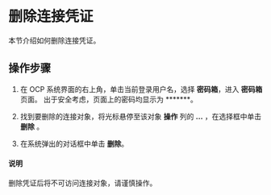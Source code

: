 # 删除连接凭证

本节介绍如何删除连接凭证。

## 操作步骤

1. 在 OCP 系统界面的右上角，单击当前登录用户名，选择 **密码箱**，进入 **密码箱** 页面。
   出于安全考虑，页面上的密码均显示为 *******。

2. 找到要删除的连接对象，将光标悬停至该对象 **操作** 列的 **...** ，在选择框中单击 **删除** 。

3. 在系统弹出的对话框中单击 **删除**。

  <main id="notice" type='explain'>
    <h4>说明</h4>
    <p>删除凭证后将不可访问连接对象，请谨慎操作。</p>
  </main>
